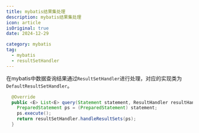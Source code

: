 ```yaml
---
title: mybatis结果集处理
description: mybatis结果集处理
icon: article
isOriginal: true
date: 2024-12-29

category: mybatis
tag:
  - mybatis
  - resultSetHandler
---
```



在mybatis中数据查询结果通过`ResultSetHandler`进行处理，对应的实现类为`DefaultResultSetHandler`。

```java
  @Override
  public <E> List<E> query(Statement statement, ResultHandler resultHandler) throws SQLException {
    PreparedStatement ps = (PreparedStatement) statement;
    ps.execute();
    return resultSetHandler.handleResultSets(ps);
  }

```

